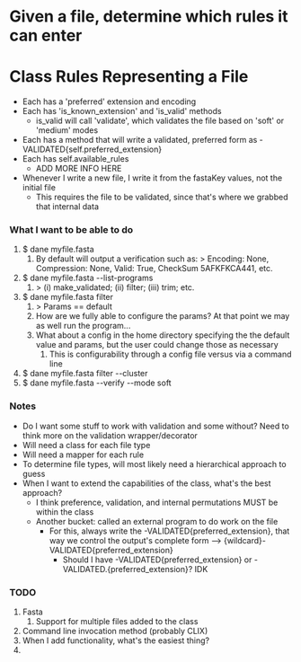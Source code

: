 # Given a file, determine which rules it can enter

# Class Rules Representing a File
- Each has a 'preferred' extension and encoding
- Each has 'is_known_extension' and 'is_valid' methods
  - is_valid will call 'validate', which validates the file based on 'soft' or 'medium' modes
- Each has a method that will write a validated, preferred form as -VALIDATED{self.preferred_extension}
- Each has self.available_rules
  - ADD MORE INFO HERE
- Whenever I write a new file, I write it from the fastaKey values, not the initial file
  - This requires the file to be validated, since that's where we grabbed that internal data

### What I want to be able to do
1. $ dane myfile.fasta
   1. By default will output a verification such as: > Encoding: None, Compression: None, Valid: True, CheckSum 5AFKFKCA441, etc.
2. $ dane myfile.fasta --list-programs
   1. \> (i) make_validated; (ii) filter; (iii) trim; etc.
3. $ dane myfile.fasta filter
   1. \> Params == default
   2. How are we fully able to configure the params? At that point we may as well run the program...
   3. What about a config in the home directory specifying the the default value and params, but the user could change those as necessary
      1. This is configurability through a config file versus via a command line
4. $ dane myfile.fasta filter --cluster
5. $ dane myfile.fasta --verify --mode soft

### Notes
- Do I want some stuff to work with validation and some without? Need to think more on the validation wrapper/decorator
- Will need a class for each file type
- Will need a mapper for each rule
- To determine file types, will most likely need a hierarchical approach to guess
- When I want to extend the capabilities of the class, what's the best approach?
  - I think preference, validation, and internal permutations MUST be within the class
  - Another bucket: called an external program to do work on the file
    - For this, always write the -VALIDATED{preferred_extension}, that way we control the output's complete form --> {wildcard}-VALIDATED{preferred_extension}
      - Should I have -VALIDATED{preferred_extension} or -VALIDATED.{preferred_extension}? IDK

### TODO
1. Fasta
   1. Support for multiple files added to the class
2. Command line invocation method (probably CLIX)
3. When I add functionality, what's the easiest thing?
4. 